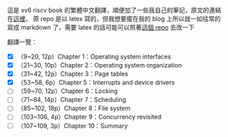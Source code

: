 這是 xv6 riscv book 的繁體中文翻譯，順便加了一些我自己的筆記，原文的連結在[這裡](https://github.com/mit-pdos/xv6-riscv-book/tree/xv6-riscv)。 原 repo 是以 latex 寫的，但我想要擺在我的 blog 上所以就一如往常的寫成 markdown 了，需要 latex 的話可能可以照著[這個 repo](https://github.com/HelloYJohn/xv6-riscv-book-zh-cn) 去改一下

翻譯一覽：

- [x] （9~20, 12p）Chapter 1：Operating system interfaces
- [x] （21~30, 10p）Chapter 2：Operating system organization
- [x] （31~42, 12p）Chapter 3：Page tables
- [x] （53~58, 6p）Chapter 5：Interrupts and device drivers
- [ ] （59~70, 12p）Chapter 6：Locking
- [ ] （71~84, 14p）Chapter 7：Scheduling
- [ ] （85~102, 18p）Chapter 8：File system
- [ ] （103~106, 4p）Chapter 9：Concurrency revisited
- [ ] （107~109, 3p）Chapter 10：Summary

